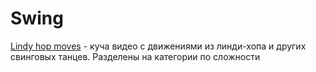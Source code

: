 # Swing

[Lindy hop moves](http://lindyhopmoves.com/) - куча видео с движениями из линди-хопа и других свинговых танцев. Разделены на категории по сложности